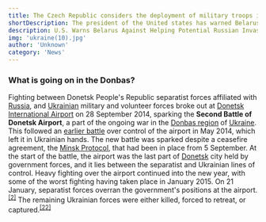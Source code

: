 ```yaml
---
title: The Czech Republic considers the deployment of military troops in Ukraine
shortDescription: The president of the United states has warned Belarus with extra sanctions for helping the looming Russian invansion of Ukraine
description: U.S. Warns Belarus Against Helping Potential Russian Invasion Of Ukraine
img: 'ukraine(10).jpg'
author: 'Unknown'
category: 'News'
---
```


<!-- [Rubennaatje](/author/Rubennaatje) 27 April 2021, 21:11 -->
### What is going on in the Donbas?

Fighting between Donetsk People's Republic separatist forces affiliated
with [Russia][], and [Ukrainian][] military and volunteer forces broke
out at [Donetsk International Airport][] on 28 September 2014, sparking
the **Second Battle of Donetsk Airport**, a part of the ongoing war in
the [Donbas region][] of [Ukraine][ukrainian]. This followed an [earlier
battle][] over control of the airport in May 2014, which left it in
Ukrainian hands. The new battle was sparked despite a ceasefire
agreement, the [Minsk Protocol][], that had been in place from 5
September. At the start of the battle, the airport was the last part of
[Donetsk][] city held by government forces, and it lies between the
separatist and Ukrainian lines of control. Heavy fighting over the
airport continued into the new year, with some of the worst fighting
having taken place in January 2015. On 21 January, separatist forces
overran the government's positions at the airport.<sup>[\[2\]][1]</sup>
The remaining Ukrainian forces were either killed, forced to retreat, or
captured.<sup>[\[22\]][2]</sup>

[russia]: /wiki/Russia 'Russia'
[ukrainian]: /wiki/Ukraine 'Ukraine'
[donetsk international airport]: /wiki/Donetsk_International_Airport 'Donetsk International Airport'
[donbas region]: /wiki/Donbas_region 'Donbas region'
[earlier battle]: /wiki/First_Battle_of_Donetsk_Airport 'First Battle of Donetsk Airport'
[minsk protocol]: /wiki/Minsk_Protocol 'Minsk Protocol'
[donetsk]: /wiki/Donetsk 'Donetsk'
[1]: #cite_note-GD22JAn-2
[2]: #cite_note-KP22JAN-22
